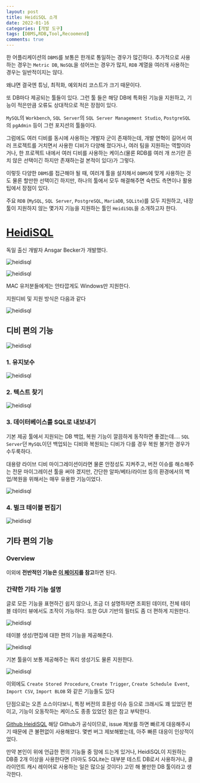 ```yaml
---
layout: post
title: HeidiSQL 소개
date: 2022-01-16
categories: [개발 도구]
tags: [DBMS,RDB,Tool,Recoomend]
comments: true
---
```


한 어플리케이션의 `DBMS`를 보통은 한개로 통일하는 경우가 많긴하다. 추가적으로 사용하는 경우는 `Metric DB`, `NoSQL`을 섞어쓰는 경우가 많지, `RDB` 계열을 여러개 사용하는 경우는 일반적이지는 않다.

왜냐면 결국엔 튜닝, 최적화, 예외처리 코스트가 크기 때문이다.

또 DB마다 제공되는 툴들이 있다. 그런 툴 들은 해당 DB에 특화된 기능을 지원하고, 기능이 적은만큼 오류도 상대적으로 적은 장점이 있다.

`MySQL`의 `Workbench`, `SQL Server`의 `SQL Server Management Studio`, `PostgreSQL`의 `pgAdmin` 등이 그런 포지션의 툴들이다.

그럼에도 여러 디비를 동시에 사용하는 개발자 군이 존재하는데, 개발 연혁이 길어서 여러 프로젝트를 거치면서 사용한 디비가 다양해 졌다거나, 여러 팀을 지원하는 역할이라거나, 한 프로젝트 내에서 여러 디비를 사용하는 케이스(물론 RDB를 여러 개 쓰기란 흔치 않은 선택이긴 하지만 존재하는걸 본적이 있다)가 그렇다.

이렇듯 다양한 `DBMS`를 접근해야 될 때, 여러개 툴을 설치해서 `DBMS`에 맞게 사용하는 것도 물론 할만한 선택이긴 하지만, 하나의 툴에서 모두 해결해주면 숙련도 측면이나 활용팁에서 장점이 있다.

주요 `RDB` (`MySQL`, `SQL Server`, `PostgreSQL`, `MariaDB`, `SQLite`)를 모두 지원하고, 내장 툴이 지원하지 않는 몇가지 기능을 지원하는 툴인 `HeidiSQL`을 소개하고자 한다.

# [HeidiSQL](https://heidisql.com)

독일 출신 개발자 Ansgar Becker가 개발했다.

![heidisql](../..../../blog/img/2022/heidisql_00.png)

![heidisql](../..../../blog/img/2022/heidisql_01.png)

MAC 유저분들에게는 안타깝게도 Windows만 지원한다.

지원디비 및 지원 방식은 다음과 같다

![heidisql](../..../../blog/img/2022/heidisql_02.png)

## 디비 편의 기능

![heidisql](../..../../blog/img/2022/heidisql_03.png)

### 1. 유지보수

![heidisql](../..../../blog/img/2022/heidisql_04.png)

### 2. 텍스트 찾기

![heidisql](../..../../blog/img/2022/heidisql_05.png)

### 3. 데이터베이스를 SQL로 내보내기

기본 제공 툴에서 지원되는 DB 백업, 복원 기능이 깔끔하게 동작하면 좋겠는데.... `SQL Server`던 `MySQL`이던 백업되는 디비와 복원되는 디비가 다를 경우 복원 불가한 경우가 수두룩하다.

대용량 라이브 디비 마이그레이션이라면 물론 안정성도 지켜주고, 버전 이슈를 해소해주는 전문 마이그레이션 툴을 써야 겠지만, 간단한 알파/베타/라이브 등의 환경에서의 백업/복원을 위해서는 매우 유용한 기능이었다.

![heidisql](../..../../blog/img/2022/heidisql_06.png)

### 4. 벌크 테이블 편집기

![heidisql](../..../../blog/img/2022/heidisql_07.png)

## 기타 편의 기능

### Overview

이외에 **전반적인 기능은 [이 페이지](https://www.heidisql.com/help.php)를 참고**하면 된다.

### 간략한 기타 기능 설명

글로 모든 기능을 표현하긴 쉽지 않으나, 조금 더 설명하자면  조회된 데이터, 전체 테이블 데이터 뷰에서도 조작이 가능하다. 또한 GUI 기반의 필터도 좀 더 편하게 지원한다.

![heidisql](../..../../blog/img/2022/heidisql_08.png)

테이블 생성/편집에 대한 편의 기능을 제공해준다.

![heidisql](../..../../blog/img/2022/heidisql_09.png)

기본 툴을이 보통 제공해주는 쿼리 생성기도 물론 지원한다.

![heidisql](../..../../blog/img/2022/heidisql_10.png)

이외에도 `Create Stored Procedure`, `Create Trigger`,  `Create Schedule Event`, `Import CSV`,  `Import BLOB` 와 같은 기능들도 있다

단점으로는 오픈 소스이다보니, 특정 버전의 호환성 이슈 등으로 크래시도 꽤 있었던 편이고, 기능이 오동작하는 케이스도 종종 있었던 점은 참고 부탁한다.

[Github HeidiSQL](https://github.com/HeidiSQL/HeidiSQL)  해당 Github가 공식이므로, issue 제보를 하면 빠르게 대응해주시기 때문에 큰 불편없이 사용해왔다. 몇번 버그 제보해봤는데, 아주 빠른 대응이 인상적이었다.

만약 본인이 위에 언급한 편의 기능들 중 맘에 드는게 있거나, HeidiSQL이 지원하는 DB중 2개 이상을 사용한다면 (아마도 SQLite는 대부분 테스트 DB로서 사용하거나, 클라이언트 캐시 레이어로 사용하는 일은 많으실 것이다) 고민 해 볼만한 DB 툴이라고 생각한다.